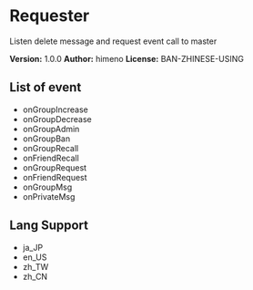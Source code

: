 # Requester

Listen delete message and request event call to master

**Version:** 1.0.0
**Author:** himeno
**License:** BAN-ZHINESE-USING

## List of event

- onGroupIncrease
- onGroupDecrease
- onGroupAdmin
- onGroupBan
- onGroupRecall
- onFriendRecall
- onGroupRequest
- onFriendRequest
- onGroupMsg
- onPrivateMsg

## Lang Support

- ja_JP
- en_US
- zh_TW
- zh_CN
